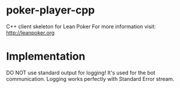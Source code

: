poker-player-cpp
================

C++ client skeleton for Lean Poker For more information visit: http://leanpoker.org

# Implementation
DO NOT use standard output for logging! It's used for the bot communication.
Logging works perfectly with Standard Error stream.
